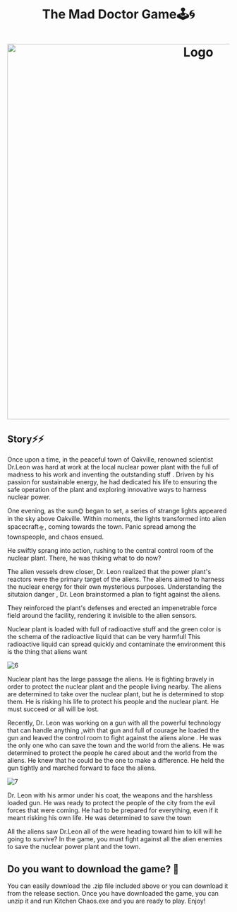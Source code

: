 
<h1 align="center" >The Mad Doctor Game🕹️🌀 </h1>

<h1 align="center" ><img src="https://github.com/MANISH-SAHANI/The-Mad-Doctor-Game/assets/91081774/67ea9dd6-c2e1-4b5c-9bed-9b5a88b6e29f" alt="Logo" width="850" /></h1>

<h2> Story⚡⚡</h2>

Once upon a time, in the peaceful town of Oakville, renowned scientist Dr.Leon was hard at work at the local nuclear power plant with the full of madness to his work and inventing the outstanding stuff . Driven by his passion for sustainable energy, he had dedicated his life to ensuring the safe operation of the plant and exploring innovative ways to harness nuclear power.

One evening, as the sun🌞 began to set, a series of strange lights appeared in the sky above Oakville. Within moments, the lights transformed into alien spacecraft🛸, coming towards the town. Panic spread among the townspeople, and chaos ensued.

He swiftly sprang into action, rushing to the central control room of the nuclear plant. There, he was thiking what to do now?

The alien vessels drew closer, Dr. Leon realized that the power plant's reactors were the primary target of the aliens. The aliens aimed to harness the nuclear energy for their own mysterious purposes. Understanding the situtaion danger , Dr. Leon brainstormed a plan to fight against the aliens.

They reinforced the plant's defenses and erected an impenetrable force field around the facility, rendering it invisible to the alien sensors.

Nuclear plant is loaded with full of radioactive stuff and the green color is the schema of the radioactive liquid that can be very harmfull This radioactive liquid can spread quickly and contaminate the environment this is the thing that aliens want 

![6](https://github.com/MANISH-SAHANI/The-Mad-Doctor-Game/assets/91081774/d68fdb85-96ab-4de9-bbf5-8104548cd799)

Nuclear plant has the large passage the aliens. He is fighting bravely in order to protect the nuclear plant and the people living nearby. The aliens are determined to take over the nuclear plant, but he is determined to stop them. He is risking his life to protect his people and the nuclear plant. He must succeed or all will be lost.

Recently, Dr. Leon was working on a gun with all the powerful technology that can handle anything ,with that gun and full of courage he loaded the gun and leaved the control room to fight against the aliens alone . He was the only one who can save the town and the world from the aliens. He was determined to protect the people he cared about and the world from the aliens. He knew that he could be the one to make a difference. He held the gun tightly and marched forward to face the aliens.


![7](https://github.com/MANISH-SAHANI/The-Mad-Doctor-Game/assets/91081774/dc995560-fa1e-4e28-91f9-121008781f58)

Dr. Leon with his armor under his coat, the weapons and the harshless loaded gun. He was ready to protect the people of the city from the evil forces that were coming. He had to be prepared for everything, even if it meant risking his own life. He was determined to save the town  

All the aliens saw Dr.Leon all of the were heading toward him to kill will he going to survive? In the game, you must fight against all the alien enemies to save the nuclear power plant and the town.


<h2> Do you want to download the game? 💫 </h2>

You can easily download the .zip file included above or you can download it from the release section. Once you have downloaded the game, you can unzip it and run Kitchen Chaos.exe and you are ready to play. Enjoy!





